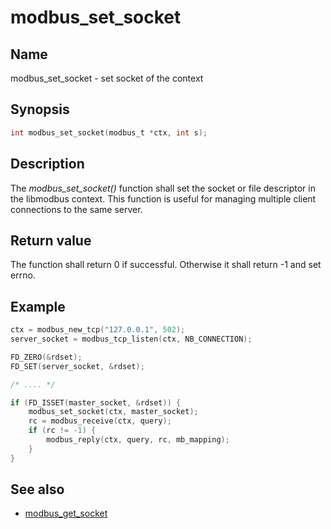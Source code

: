 # modbus_set_socket

## Name

modbus_set_socket - set socket of the context

## Synopsis

```c
int modbus_set_socket(modbus_t *ctx, int s);
```

## Description

The *modbus_set_socket()* function shall set the socket or file descriptor in
the libmodbus context. This function is useful for managing multiple client
connections to the same server.

## Return value

The function shall return 0 if successful. Otherwise it shall return -1 and set errno.

## Example

```c
ctx = modbus_new_tcp("127.0.0.1", 502);
server_socket = modbus_tcp_listen(ctx, NB_CONNECTION);

FD_ZERO(&rdset);
FD_SET(server_socket, &rdset);

/* .... */

if (FD_ISSET(master_socket, &rdset)) {
    modbus_set_socket(ctx, master_socket);
    rc = modbus_receive(ctx, query);
    if (rc != -1) {
        modbus_reply(ctx, query, rc, mb_mapping);
    }
}
```

## See also

- [modbus_get_socket](modbus_get_socket.md)
